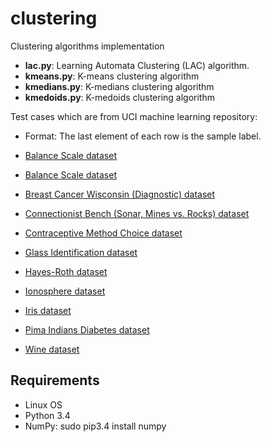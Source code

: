 # clustering 
Clustering algorithms implementation
* **lac.py**: Learning Automata Clustering (LAC) algorithm.
* **kmeans.py**: K-means clustering algorithm
* **kmedians.py**: K-medians clustering algorithm
* **kmedoids.py**: K-medoids clustering algorithm

Test cases which are from UCI machine learning repository:
* Format: The last element of each row is the sample label.
* [Balance Scale dataset](https://archive.ics.uci.edu/ml/datasets/Balance+Scale)

* [Balance Scale dataset](https://archive.ics.uci.edu/ml/datasets/Balance+Scale)
* [Breast Cancer Wisconsin (Diagnostic) dataset](https://archive.ics.uci.edu/ml/datasets/Breast+Cancer+Wisconsin+(Diagnostic))
* [Connectionist Bench (Sonar, Mines vs. Rocks) dataset](https://archive.ics.uci.edu/ml/datasets/Connectionist+Bench+(Sonar,+Mines+vs.+Rocks))
* [Contraceptive Method Choice dataset](https://archive.ics.uci.edu/ml/datasets/Contraceptive+Method+Choice)
* [Glass Identification dataset](https://archive.ics.uci.edu/ml/datasets/Glass+Identification)
* [Hayes-Roth dataset](https://archive.ics.uci.edu/ml/datasets/Hayes-Roth)
* [Ionosphere dataset](https://archive.ics.uci.edu/ml/datasets/Ionosphere)
* [Iris dataset](http://archive.ics.uci.edu/ml/datasets/Iris)
* [Pima Indians Diabetes dataset](https://archive.ics.uci.edu/ml/datasets/Pima+Indians+Diabetes)
* [Wine dataset](https://archive.ics.uci.edu/ml/datasets/Wine)

## Requirements
 * Linux OS
 * Python 3.4
 * NumPy: sudo pip3.4 install numpy
